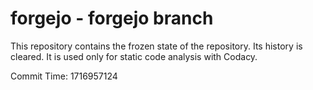 # forgejo - forgejo branch

This repository contains the frozen state of the repository.
Its history is cleared. It is used only for static code
analysis with Codacy.

Commit Time: 1716957124